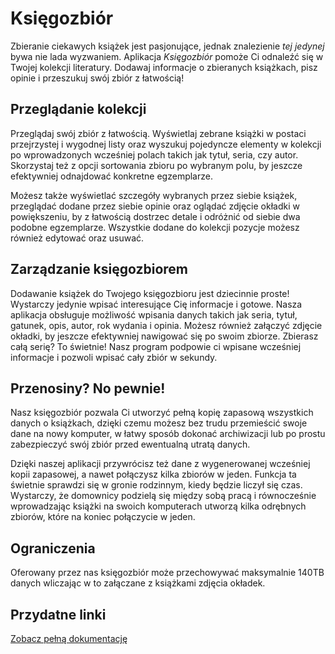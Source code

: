 # Księgozbiór

Zbieranie ciekawych książek jest pasjonujące, jednak znalezienie *tej jedynej* bywa nie lada wyzwaniem. Aplikacja *Księgozbiór* pomoże Ci odnaleźć się w Twojej kolekcji literatury. Dodawaj informacje o zbieranych książkach, pisz opinie i przeszukuj swój zbiór z łatwością!

## Przeglądanie kolekcji

Przeglądaj swój zbiór z łatwością. Wyświetlaj zebrane książki w postaci przejrzystej i wygodnej listy oraz wyszukuj pojedyncze elementy w kolekcji po wprowadzonych wcześniej polach takich jak tytuł, seria, czy autor. Skorzystaj też z opcji sortowania zbioru po wybranym polu, by jeszcze efektywniej odnajdować konkretne egzemplarze.

Możesz także wyświetlać szczegóły wybranych przez siebie książek, przeglądać dodane przez siebie opinie oraz oglądać zdjęcie okładki w powiększeniu, by z łatwością dostrzec detale i odróżnić od siebie dwa podobne egzemplarze. Wszystkie dodane do kolekcji pozycje możesz również edytować oraz usuwać.

## Zarządzanie księgozbiorem

Dodawanie książek do Twojego księgozbioru jest dziecinnie proste! Wystarczy jedynie wpisać interesujące Cię informacje i gotowe. Nasza aplikacja obsługuje możliwość wpisania danych takich jak seria, tytuł, gatunek, opis, autor, rok wydania i opinia. Możesz również załączyć zdjęcie okładki, by jeszcze efektywniej nawigować się po swoim zbiorze. Zbierasz całą serię? To świetnie! Nasz program podpowie ci wpisane wcześniej informacje i pozwoli wpisać cały zbiór w sekundy.

## Przenosiny? No pewnie!

Nasz księgozbiór pozwala Ci utworzyć pełną kopię zapasową wszystkich danych o książkach, dzięki czemu możesz bez trudu przemieścić swoje dane na nowy komputer, w łatwy sposób dokonać archiwizacji lub po prostu zabezpieczyć swój zbiór przed ewentualną utratą danych.

Dzięki naszej aplikacji przywrócisz też dane z wygenerowanej wcześniej kopii zapasowej, a nawet połączysz kilka zbiorów w jeden. Funkcja ta świetnie sprawdzi się w gronie rodzinnym, kiedy będzie liczył się czas. Wystarczy, że domownicy podzielą się między sobą pracą i równocześnie wprowadzając książki na swoich komputerach utworzą kilka odrębnych zbiorów, które na koniec połączycie w jeden.

## Ograniczenia

Oferowany przez nas księgozbiór może przechowywać maksymalnie 140TB danych wliczając w to załączane z książkami zdjęcia okładek.

## Przydatne linki

[Zobacz pełną dokumentację](https://itsbk20.notion.site/Ksi-gozbi-r-929073d63ce045349badc89f8ba21e32)
